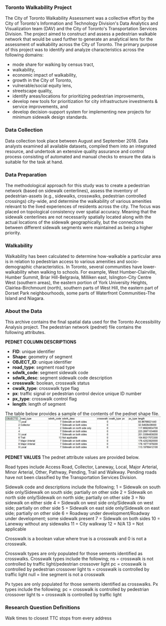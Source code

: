 ### Toronto Walkability Project
The City of Toronto Walkability Assessment was a collective effort by the City of Toronto's Information and Technology Division's Data Analytics and Visualization team (DAV) and the City of Toronto's Transportation Services Division. The project aimed to construct and assess a pedestrian walkable network that would be used further to generate an analytical lens for the assessment of walkability across the City of Toronto. The primary purpose of this project was to identify and analyze characteristics across the following domains:
* mode share for walking by census tract,
* walkability,
* economic impact of walkability,
* growth in the City of Toronto,
* vulnerable/social equity lens,
* streetscape quality,
* identify areas/locations for prioritizing pedestrian improvements,
* develop new tools for prioritization for city infrastructure investments & service improvements, and
* develop decision-support system for implementing new projects for minimum sidewalk design standards.

### Data Collection
Data collection took place between August and September 2018. Data analysts examined all available datasets, compiled them into an integrated resource, and undertook an extensive quality assurance and control process consisting of automated and manual checks to ensure the data is suitable for the task at hand.

### Data Preparation
The methodological approach for this study was to create a pedestrian network (based on sidewalk centerlines), assess the inventory of pedestrian-assets (e.g., sidewalks, crosswalks, pedestrian controlled crossings) city-wide, and determine the walkability of various amenities relevant to the lived experiences of residents across the city. The focus was placed on topological consistency over spatial accuracy. Meaning that the sidewalk centerlines are not necessarily spatially located along with the actual locations of the sidewalk geographically, but the connections between different sidewalk segments were maintained as being a higher priority.

### Walkability
Walkability has been calculated to determine how-walkable a particular area is in relation to pedestrian access to various amenities and socio-demographic characteristics. In Toronto, several communities have lower-walkability when walking to schools. For example, West Humber-Clairville, Humber Summit, Briar Hill-Belgravia, Milliken east, Islington-City Centre West (southern areas), the eastern portion of York University Heights, Clairlea-Birchmount (north), southern parts of West Hill, the eastern part of Dorset Park neighbourhoods, some parts of Waterfront Communities-The Island and Niagara.

### About the Data
This archive contains the final spatial data used for the Toronto Accessibility Analysis project. The pedestrian network (pednet) file contains the following attributes.  

__PEDNET COLUMN DESCRIPTIONS__
* __FID__: unique identifier
* __Shape__: geometry of segment
* __OBJECT_ID__: unique identifier
* __road_type__: segment road type
* __sdwlk_code__: segment sidewalk code
* __sdwlk_desc__: segment sidewalk code description
* __crosswalk__: boolean, crosswalk status
* __cwalk_type__: crosswalk type flag
* __px__: traffic signal or pedestrian control device unique ID number
* __px_type__: crosswalk control flag
* __length__: length of segment

The table below provides a sample of the contents of the pednet shape file.
![alt text](Pednet.JPG)

__PEDNET VALUES__ 
The pednet attribute values are provided below.

Road types include Access Road, Collector, Laneway, Local, Major Arterial, Minor Arterial, Other, Pathway, Pending, Trail and Walkway. Pending roads have not been classified by the Transportation Services Division.

Sidewalk code and descriptions include the following;
1 = Sidewalk on south side only/Sidewalk on south side; partially on other side
2 = Sidewalk on north side only/Sidewalk on north side; partially on other side
3 = No sidewalk on either side
4 = Sidewalk on west side only/Sidewalk on west side; partially on other side
5 = Sidewalk on east side only/Sidewalk on east side; partially on other side
6 = Roadway under development/Roadway under development; some sidewalk present
7 = Sidewalk on both sides
10 = Laneway without any sidewalks
11 = City walkway
12 = N/A
13 = Not applicable

Crosswalk is a boolean value where true is a crosswalk and 0 is not a crosswalk.

Crosswalk types are only populated for those sements identified as crosswalks. Crosswalk types include the following;
ns = crosswalk is not controlled by traffic light/pedestrian crossover light
pc = crosswalk is controlled by pedestrian crossover light
ts = crosswalk is controlled by traffic light
null = line segment is not a crosswalk

Px types are only populated for those sements identified as crosswalks. Px types include the following;
pc = crosswalk is controlled by pedestrian crossover light
ts = crosswalk is controlled by traffic light

### Research Question Definitions ###
Walk times to closest TTC stops 
from every address
